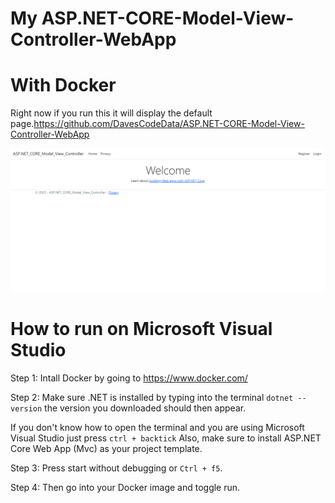 # My ASP.NET-CORE-Model-View-Controller-WebApp
# With Docker

Right now if you run this it will display the default page.https://github.com/DavesCodeData/ASP.NET-CORE-Model-View-Controller-WebApp

![WebsiteHomePage](wwwroot/pngs/homescreen.png)

# How to run on Microsoft Visual Studio

Step 1: Intall Docker by going to https://www.docker.com/

Step 2: Make sure .NET is installed by typing into the terminal `dotnet --version` the version you downloaded should then appear.

If you don't know how to open the terminal and you are using Microsoft Visual Studio just press `ctrl + backtick`  Also, make sure to install ASP.NET Core Web App (Mvc) as your project template.

Step 3: Press start without debugging or `Ctrl + f5`.

Step 4: Then go into your Docker image and toggle run.
